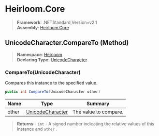 # Heirloom.Core

> **Framework**: .NETStandard,Version=v2.1  
> **Assembly**: [Heirloom.Core][0]

## UnicodeCharacter.CompareTo (Method)

> **Namespace**: [Heirloom][0]  
> **Declaring Type**: [UnicodeCharacter][1]

### CompareTo(UnicodeCharacter)

Compares this instance to the specified value.

```cs
public int CompareTo(UnicodeCharacter other)
```

| Name  | Type                  | Summary               |
|-------|-----------------------|-----------------------|
| other | [UnicodeCharacter][1] | The value to compare. |

> **Returns** - `int` - A signed number indicating the relative values of this instance and `other` .

[0]: ../../../Heirloom.Core.md
[1]: ../UnicodeCharacter.md
